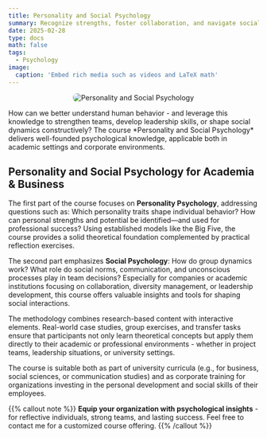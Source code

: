 ```yaml
---
title: Personality and Social Psychology
summary: Recognize strengths, foster collaboration, and navigate social dynamics – evidence-based knowledge for lasting success.
date: 2025-02-28
type: docs
math: false
tags:
  - Psychology
image:
  caption: 'Embed rich media such as videos and LaTeX math'
---
```

<p style="text-align: center;">
  <img src="/media/teaching-psp.jpg" alt="Personality and Social Psychology" style="max-width: 100%; height: auto; border-radius: 8px;">
</p>
How can we better understand human behavior - and leverage this knowledge to strengthen teams, develop leadership skills, or shape social dynamics constructively?  
The course *Personality and Social Psychology* delivers well-founded psychological knowledge, applicable both in academic settings and corporate environments.

## Personality and Social Psychology for Academia & Business

The first part of the course focuses on **Personality Psychology**, addressing questions such as: Which personality traits shape individual behavior? How can personal strengths and potential be identified—and used for professional success? Using established models like the Big Five, the course provides a solid theoretical foundation complemented by practical reflection exercises.

The second part emphasizes **Social Psychology**: How do group dynamics work? What role do social norms, communication, and unconscious processes play in team decisions? Especially for companies or academic institutions focusing on collaboration, diversity management, or leadership development, this course offers valuable insights and tools for shaping social interactions.

The methodology combines research-based content with interactive elements. Real-world case studies, group exercises, and transfer tasks ensure that participants not only learn theoretical concepts but apply them directly to their academic or professional environments - whether in project teams, leadership situations, or university settings.

The course is suitable both as part of university curricula (e.g., for business, social sciences, or communication studies) and as corporate training for organizations investing in the personal development and social skills of their employees.

{{% callout note %}}
**Equip your organization with psychological insights** - for reflective individuals, strong teams, and lasting success. Feel free to contact me for a customized course offering.
{{% /callout %}}
